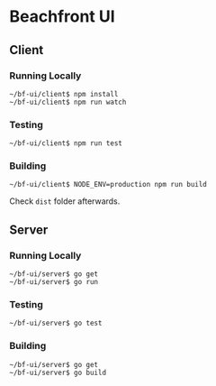# Beachfront UI

## Client

### Running Locally

```
~/bf-ui/client$ npm install
~/bf-ui/client$ npm run watch
```

### Testing

```
~/bf-ui/client$ npm run test
```

### Building

```
~/bf-ui/client$ NODE_ENV=production npm run build
```

Check `dist` folder afterwards.


## Server

### Running Locally

```
~/bf-ui/server$ go get
~/bf-ui/server$ go run
```

### Testing

```
~/bf-ui/server$ go test
```

### Building

```
~/bf-ui/server$ go get
~/bf-ui/server$ go build
```
